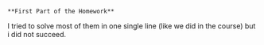     **First Part of the Homework**
    
I tried to solve most of them in one single line (like we did in the course) but i did not succeed.
